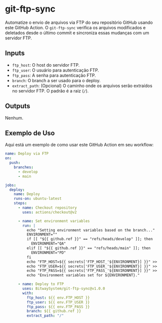 
# git-ftp-sync

Automatize o envio de arquivos via FTP do seu repositório GitHub usando este GitHub Action. O `git-ftp-sync` verifica os arquivos modificados e deletados desde o último commit e sincroniza essas mudanças com um servidor FTP.

## Inputs

- `ftp_host`: O host do servidor FTP.
- `ftp_user`: O usuário para autenticação FTP.
- `ftp_pass`: A senha para autenticação FTP.
- `branch`: O branch a ser usado para o deploy.
- `extract_path`: (Opcional) O caminho onde os arquivos serão extraídos no servidor FTP. O padrão é a raiz (`/`).

## Outputs

Nenhum.

## Exemplo de Uso

Aqui está um exemplo de como usar este GitHub Action em seu workflow:

```yaml
name: Deploy via FTP
on:
  push:
    branches:
      - develop
      - main

jobs:
  deploy:
    name: Deploy
    runs-on: ubuntu-latest
    steps:
      - name: Checkout repository
        uses: actions/checkout@v2

      - name: Set environment variables
        run: |
          echo "Setting environment variables based on the branch..."
          ENVIRONMENT=""
          if [[ "${{ github.ref }}" == "refs/heads/develop" ]]; then
            ENVIRONMENT="QA"
          elif [[ "${{ github.ref }}" == "refs/heads/main" ]]; then
            ENVIRONMENT="PD"
          fi
          echo "FTP_HOST=${{ secrets['FTP_HOST_'${ENVIRONMENT}] }}" >> $GITHUB_ENV
          echo "FTP_USER=${{ secrets['FTP_USER_'${ENVIRONMENT}] }}" >> $GITHUB_ENV
          echo "FTP_PASS=${{ secrets['FTP_PASS_'${ENVIRONMENT}] }}" >> $GITHUB_ENV
          echo "Environment variables set for ${ENVIRONMENT}."

      - name: Deploy to FTP
        uses: BitwaySystem/git-ftp-sync@v1.0.0
        with:
          ftp_host: ${{ env.FTP_HOST }}
          ftp_user: ${{ env.FTP_USER }}
          ftp_pass: ${{ env.FTP_PASS }}
          branch: ${{ github.ref }}
          extract_path: "/"
```